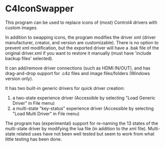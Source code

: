 # C4IconSwapper
This program can be used to replace icons of (most) Control4 drivers with custom images.

In addition to swapping icons, the program modifies the driver xml (driver manufacturer, creator, and version are customizable).
There is no option to prevent xml modification,
but the exported driver will have a .bak file of the original driver.xml if you want to restore it manually (must have 'include backup files' selected).

It can add/remove driver connections (such as HDMI IN/OUT),
and has drag-and-drop support for .c4z files and image files/folders (Windows version only).

It has two built-in generic drivers for quick driver creation:
1) a two-state experience driver (Accessible by selecting "Load Generic Driver" in File menu)
2) a multi-state "key-status" experience driver (Accessible by selecting "Load Multi Driver" in File menu)

The program has (experimental) support for re-naming the 13 states of the multi-state driver by modifying the lua file (in addition to the xml file).
Multi-state related uses have not been well tested but seem to work from what little testing has been done.
